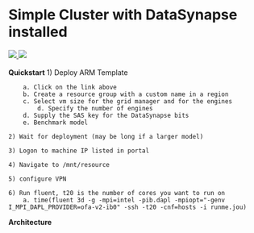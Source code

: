 # Simple Cluster with DataSynapse installed

<a href="https://portal.azure.com/#create/Microsoft.Template/uri/https%3A%2F%2Fraw.githubusercontent.com%2Ftanewill%2F5clickTemplates%2Fmaster%2FDataSynapse%2Fazuredeploy.json" target="_blank">
    <img src="http://azuredeploy.net/deploybutton.png" />
</a>
<a href="http://armviz.io/#/?load=https%3A%2F%2Fraw.githubusercontent.com%2Ftanewill%2F5clickTemplates%2Fmaster%2FDataSynapse%2Fazuredeploy.json" target="_blank">
<img src="http://armviz.io/visualizebutton.png"/>
</a>
<br></br>
<b>Quickstart</b>
	1) Deploy ARM Template
	
		a. Click on the link above
		b. Create a resource group with a custom name in a region
		c. Select vm size for the grid manager and for the engines
        	d. Specify the number of engines
		d. Supply the SAS key for the DataSynapse bits
		e. Benchmark model
		
	2) Wait for deployment (may be long if a larger model)
	
	3) Logon to machine IP listed in portal
	
	4) Navigate to /mnt/resource
	
	5) configure VPN
	
	6) Run fluent, t20 is the number of cores you want to run on
		a. time(fluent 3d -g -mpi=intel -pib.dapl -mpiopt="-genv I_MPI_DAPL_PROVIDER=ofa-v2-ib0" -ssh -t20 -cnf=hosts -i runme.jou)


<b>Architecture</b>
